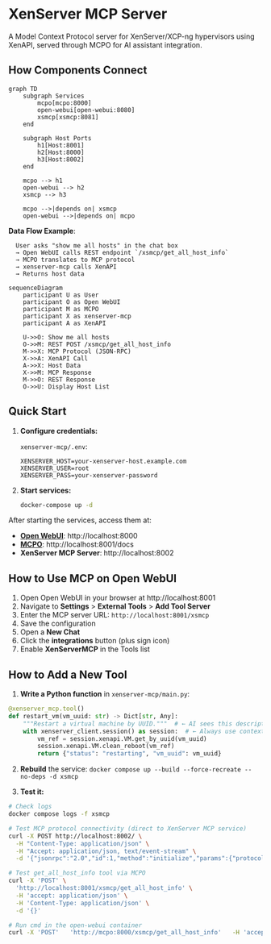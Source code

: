 # XenServer MCP Server

A Model Context Protocol server for XenServer/XCP-ng hypervisors using XenAPI, served through MCPO for AI assistant integration.


## How Components Connect
```mermaid
graph TD
    subgraph Services
        mcpo[mcpo:8000]
        open-webui[open-webui:8080]
        xsmcp[xsmcp:8081]
    end
    
    subgraph Host Ports
        h1[Host:8001]
        h2[Host:8000]
        h3[Host:8002]
    end
    
    mcpo --> h1
    open-webui --> h2
    xsmcp --> h3
    
    mcpo -->|depends on| xsmcp
    open-webui -->|depends on| mcpo
```
**Data Flow Example**: 
```
  User asks "show me all hosts" in the chat box 
  → Open WebUI calls REST endpoint `/xsmcp/get_all_host_info` 
  → MCPO translates to MCP protocol 
  → xenserver-mcp calls XenAPI 
  → Returns host data
```
```mermaid
sequenceDiagram
    participant U as User
    participant O as Open WebUI
    participant M as MCPO
    participant X as xenserver-mcp
    participant A as XenAPI
    
    U->>O: Show me all hosts
    O->>M: REST POST /xsmcp/get_all_host_info
    M->>X: MCP Protocol (JSON-RPC)
    X->>A: XenAPI Call
    A->>X: Host Data
    X->>M: MCP Response
    M->>O: REST Response
    O->>U: Display Host List
```

## Quick Start

1. **Configure credentials:**
   
   `xenserver-mcp/.env`:
   ```env
   XENSERVER_HOST=your-xenserver-host.example.com
   XENSERVER_USER=root
   XENSERVER_PASS=your-xenserver-password
   ```

2. **Start services:**
   ```bash
   docker-compose up -d
   ```

After starting the services, access them at:
- **[Open WebUI](https://github.com/open-webui/open-webui)**: http://localhost:8000  
- **[MCPO](https://github.com/open-webui/mcpo)**: http://localhost:8001/docs
- **XenServer MCP Server**: http://localhost:8002


## How to Use MCP on Open WebUI

1. Open Open WebUI in your browser at http://localhost:8001
2. Navigate to **Settings** > **External Tools** > **Add Tool Server**
3. Enter the MCP server URL: `http://localhost:8001/xsmcp`
4. Save the configuration
5. Open a **New Chat**
6. Click the **integrations** button (plus sign icon)
7. Enable **XenServerMCP** in the Tools list



## How to Add a New Tool

1. **Write a Python function** in `xenserver-mcp/main.py`:
```python
@xenserver_mcp.tool()
def restart_vm(vm_uuid: str) -> Dict[str, Any]:
    """Restart a virtual machine by UUID."""  # ← AI sees this description
    with xenserver_client.session() as session:  # ← Always use context manager
        vm_ref = session.xenapi.VM.get_by_uuid(vm_uuid)
        session.xenapi.VM.clean_reboot(vm_ref)
        return {"status": "restarting", "vm_uuid": vm_uuid}
```

2. **Rebuild** the service: `docker compose up --build --force-recreate --no-deps -d xsmcp`

3. **Test it:** 
```bash
# Check logs
docker compose logs -f xsmcp

# Test MCP protocol connectivity (direct to XenServer MCP service)
curl -X POST http://localhost:8002/ \
  -H "Content-Type: application/json" \
  -H "Accept: application/json, text/event-stream" \
  -d '{"jsonrpc":"2.0","id":1,"method":"initialize","params":{"protocolVersion":"2024-11-05","capabilities":{"tools":{}},"clientInfo":{"name":"test","version":"1.0.0"}}}'

# Test get_all_host_info tool via MCPO
curl -X 'POST' \
  'http://localhost:8001/xsmcp/get_all_host_info' \
  -H 'accept: application/json' \
  -H 'Content-Type: application/json' \
  -d '{}'

# Run cmd in the open-webui container
curl -X 'POST'   'http://mcpo:8000/xsmcp/get_all_host_info'   -H 'accept: application/json'   -H 'Content-Type: application/json'   -d '{}'
```